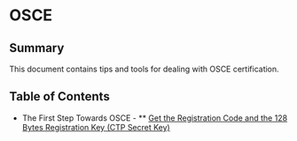 # OSCE

## Summary

This document contains tips and tools for dealing with OSCE certification.

## Table of Contents

* The First Step Towards OSCE - 
** [Get the Registration Code and the 128 Bytes Registration Key (CTP Secret Key)](https://github.com/ptsec/OSCE/blob/master/Dynamic-Analysis-Secret-Key.txt)


